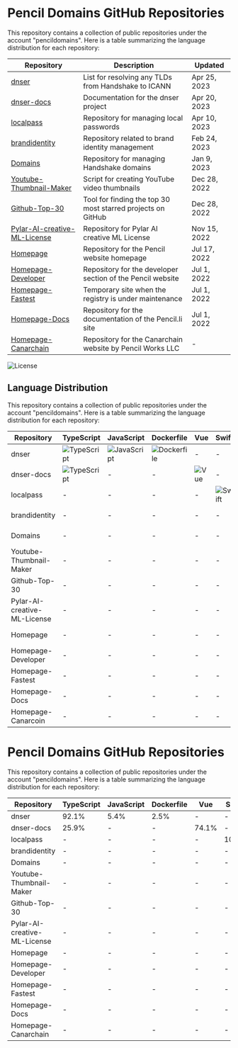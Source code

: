 # Pencil Domains GitHub Repositories

This repository contains a collection of public repositories under the account "pencildomains". Here is a table summarizing the language distribution for each repository:

| Repository                  | Description                                                | Updated       |
|-----------------------------|------------------------------------------------------------|---------------|
| [dnser](https://github.com/pencil-li/dnser)                       | List for resolving any TLDs from Handshake to ICANN        | Apr 25, 2023   |
| [dnser-docs](https://github.com/pencil-li/dnser-docs)                  | Documentation for the dnser project                        | Apr 20, 2023   |
| [localpass](https://github.com/pencil-li/localpass)                   | Repository for managing local passwords                    | Apr 10, 2023   |
| [brandidentity](https://github.com/pencil-li/brandidentity)               | Repository related to brand identity management            | Feb 24, 2023   |
| [Domains](https://github.com/pencil-li/Domains)                     | Repository for managing Handshake domains                  | Jan 9, 2023    |
| [Youtube-Thumbnail-Maker](https://github.com/pencil-li/Youtube-Thumbnail-Maker)     | Script for creating YouTube video thumbnails                | Dec 28, 2022   |
| [Github-Top-30](https://github.com/pencil-li/Github-Top-30)               | Tool for finding the top 30 most starred projects on GitHub | Dec 28, 2022   |
| [Pylar-AI-creative-ML-License](https://github.com/pencil-li/Pylar-AI-creative-ML-License)| Repository for Pylar AI creative ML License                 | Nov 15, 2022   |
| [Homepage](https://github.com/pencil-li/Homepage)                    | Repository for the Pencil website homepage                 | Jul 17, 2022   |
| [Homepage-Developer](https://github.com/pencil-li/Homepage-Developer)          | Repository for the developer section of the Pencil website | Jul 1, 2022    |
| [Homepage-Fastest](https://github.com/pencil-li/Homepage-Fastest)            | Temporary site when the registry is under maintenance      | Jul 1, 2022    |
| [Homepage-Docs](https://github.com/pencil-li/Homepage-Docs)               | Repository for the documentation of the Pencil.li site     | Jul 1, 2022    |
| [Homepage-Canarchain](https://github.com/pencil-li/Homepage-Canarchain)         | Repository for the Canarchain website by Pencil Works LLC  | -               |

![License](https://img.shields.io/badge/license-PYLAR%20AI%20creative%20ML%204.0.0-blue)

## Language Distribution

This repository contains a collection of public repositories under the account "pencildomains". Here is a table summarizing the language distribution for each repository:

| Repository                  | TypeScript | JavaScript | Dockerfile | Vue  | Swift | Markdown | Shell | Python | HTML | CSS  |
|-----------------------------|------------|------------|------------|------|-------|----------|-------|--------|------|------|
| dnser                       | ![TypeScript](https://img.shields.io/badge/-TypeScript-blue) | ![JavaScript](https://img.shields.io/badge/-JavaScript-yellow) | ![Dockerfile](https://img.shields.io/badge/-Dockerfile-blue) | -    | -     | -        | -     | -      | -    | -    |
| dnser-docs                  | ![TypeScript](https://img.shields.io/badge/-TypeScript-blue) | -          | -          | ![Vue](https://img.shields.io/badge/-Vue-green)     | -     | -        | -     | -      | -    | -    |
| localpass                   | -          | -          | -          | -    | ![Swift](https://img.shields.io/badge/-Swift-orange)  | -        | -     | -      | -    | -    |
| brandidentity               | -          | -          | -          | -    | -     | ![Markdown](https://img.shields.io/badge/-Markdown-lightgrey) | -     | -      | -    | -    |
| Domains                     | -          | -          | -          | -    | -     | ![Markdown](https://img.shields.io/badge/-Markdown-lightgrey) | -     | -      | -    | -    |
| Youtube-Thumbnail-Maker     | -          | -          | -          | -    | -     | -        | ![Shell](https://img.shields.io/badge/-Shell-lightgrey)   | -      | -    | -    |
| Github-Top-30               | -          | -          | -          | -    | -     | -        | -     | ![Python](https://img.shields.io/badge/-Python-blue)   | -    | -    |
| Pylar-AI-creative-ML-License| -          | -          | -          | -    | -     | ![Markdown](https://img.shields.io/badge/-Markdown-lightgrey) | -     | -      | -    | -    |
| Homepage                    | -          | -          | -          | -    | -     | -        | -     | -      | ![HTML](https://img.shields.io/badge/-HTML-orange)| ![CSS](https://img.shields.io/badge/-CSS-blue) |
| Homepage-Developer          | -          | -          | -          | -    | -     | -        | -     | -      | ![HTML](https://img.shields.io/badge/-HTML-orange)| ![CSS](https://img.shields.io/badge/-CSS-blue) |
| Homepage-Fastest            | -          | -          | -          | -    | -     | -        | -     | -      | ![HTML](https://img.shields.io/badge/-HTML-orange)| ![CSS](https://img.shields.io/badge/-CSS-blue) |
| Homepage-Docs               | -          | -          | -          | -    | -     | -        | -     | -      | ![HTML](https://img.shields.io/badge/-HTML-orange)| ![CSS](https://img.shields.io/badge/-CSS-blue) |
| Homepage-Canarcoin          | -          | -          | -          | -    | -     | -        | -     | -      | ![HTML](https://img.shields.io/badge/-HTML-orange)| ![CSS](https://img.shields.io/badge/-CSS-blue) |

# Pencil Domains GitHub Repositories

This repository contains a collection of public repositories under the account "pencildomains". Here is a table summarizing the language distribution for each repository:

| Repository                  | TypeScript | JavaScript | Dockerfile | Vue  | Swift | Markdown | Shell | Python | HTML | CSS  |
|-----------------------------|------------|------------|------------|------|-------|----------|-------|--------|------|------|
| dnser                       | 92.1%      | 5.4%       | 2.5%       | -    | -     | -        | -     | -      | -    | -    |
| dnser-docs                  | 25.9%      | -          | -          | 74.1%| -     | -        | -     | -      | -    | -    |
| localpass                   | -          | -          | -          | -    | 100%  | -        | -     | -      | -    | -    |
| brandidentity               | -          | -          | -          | -    | -     | 100%     | -     | -      | -    | -    |
| Domains                     | -          | -          | -          | -    | -     | 100%     | -     | -      | -    | -    |
| Youtube-Thumbnail-Maker     | -          | -          | -          | -    | -     | -        | 100%  | -      | -    | -    |
| Github-Top-30               | -          | -          | -          | -    | -     | -        | -     | 85.4%  | -    | -    |
| Pylar-AI-creative-ML-License| -          | -          | -          | -    | -     | 100%     | -     | -      | -    | -    |
| Homepage                    | -          | -          | -          | -    | -     | -        | -     | -      | 99.3%| 0.7% |
| Homepage-Developer          | -          | -          | -          | -    | -     | -        | -     | -      | 97.0%| 3.0% |
| Homepage-Fastest            | -          | -          | -          | -    | -     | -        | -     | -      | 88.1%| 11.9%|
| Homepage-Docs               | -          | -          | -          | -    | -     | -        | -     | -      | 91.6%| 8.4% |
| Homepage-Canarchain         | -          | -          | -          | -    | -     | -        | -     | -      | 87.8%| 12.2%|
